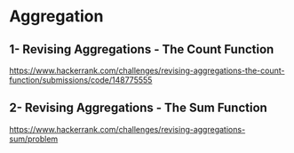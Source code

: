 # Aggregation

## 1- Revising Aggregations - The Count Function
https://www.hackerrank.com/challenges/revising-aggregations-the-count-function/submissions/code/148775555

## 2- Revising Aggregations - The Sum Function
https://www.hackerrank.com/challenges/revising-aggregations-sum/problem
